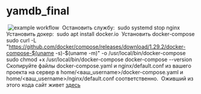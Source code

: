 # yamdb_final
​
![example workflow](https://github.com/github/docs/actions/workflows/yamdb_workflow.yml/badge.svg)
​
Остановить службу: 
​
    sudo systemd stop nginx
​
Установить докер:
​
    sudo apt install docker.io
​
Установить docker-compose
​
    sudo curl -L "https://github.com/docker/compose/releases/download/1.29.2/docker-compose-$(uname -s)-$(uname -m)" -o /usr/local/bin/docker-compose
    sudo chmod +x /usr/local/bin/docker-compose
    docker-compose --version
​
Скопируйте файлы docker-compose.yaml и nginx/default.conf из вашего проекта на сервер в home/<ваш_username>/docker-compose.yaml и home/<ваш_username>/nginx/default.conf соответственно.
​
Оживший из этого кода сайт живет [здесь](http://51.250.30.175/admin/)